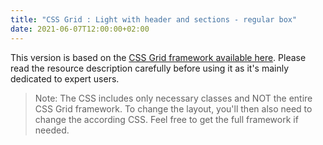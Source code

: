 ```yaml
---
title: "CSS Grid : Light with header and sections - regular box"
date: 2021-06-07T12:00:00+02:00
---
```


This version is based on the [CSS Grid framework available here](/page-templates/css-grid-framework). Please read the resource description carefully before using it as it's mainly dedicated to expert users.

> Note: The CSS includes only necessary classes and NOT the entire CSS Grid framework. To change the layout, you'll then also need to change the according CSS.
> Feel free to get the full framework if needed.